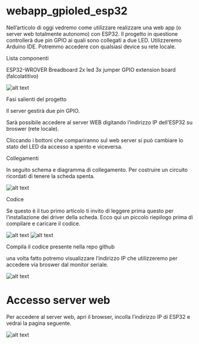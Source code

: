 # webapp_gpioled_esp32

Nell’articolo di oggi vedremo come utilizzare realizzare una web app (o server web totalmente autonomo) con ESP32. Il progetto in questione controllerà due pin GPIO ai quali sono collegati a due LED. Utilizzeremo Arduino IDE. Potremmo accedere con qualsiasi device su rete locale.

Lista componenti

ESP32-WROVER
Breadboard
2x led
3x jumper
GPIO extension board (falcolatitivo)

![alt text](https://i0.wp.com/www.moreware.org/wp/wp-content/uploads/2022/09/esp32-web-server-arduino-ide-parts-required.png?w=750&ssl=1)

Fasi salienti del progetto

Il server gestirà due pin GPIO.

Sarà possibile accedere al server WEB digitando l’indirizzo IP dell’ESP32 su broswer (rete locale).

Cliccando i bottoni che compariranno sul web server si può cambiare lo stato del LED da accesso a spento e viceversa.

Collegamenti

In seguito schema e diagramma di collegamento. Per costruire un circuito ricordati di tenere la scheda spenta.

![alt text](https://i0.wp.com/www.moreware.org/wp/wp-content/uploads/2022/09/esp32_web_server_schematic.png?w=984&ssl=1)

Codice

Se questo è il tuo primo articolo ti invito di leggere prima questo per l’installazione dei driver della scheda. Ecco qui un piccolo riepilogo prima di compilare e caricare il codice.

![alt text](https://i0.wp.com/www.moreware.org/wp/wp-content/uploads/2022/08/ltc-2.png?w=599&ssl=1)
![alt text](https://i0.wp.com/www.moreware.org/wp/wp-content/uploads/2022/08/ltc-3.png?w=557&ssl=1)

Compila il codice presente nella repo github

una volta fatto potremo visualizzare l’indirizzo IP che utilizzeremo per accedere via broswer dal monitor seriale.

![alt text](https://i0.wp.com/www.moreware.org/wp/wp-content/uploads/2022/09/ESP-IP-address-1.png?w=739&ssl=1)

# Accesso server web
Per accedere al server web, apri il browser, incolla l’indirizzo IP di ESP32 e vedrai la pagina seguente. 

![alt text](https://i0.wp.com/www.moreware.org/wp/wp-content/uploads/2022/09/asdawq.png?w=952&ssl=1)


